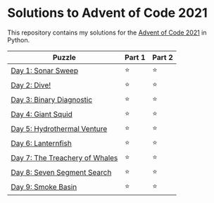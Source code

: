 # Solutions to Advent of Code 2021

This repository contains my solutions for the [Advent of Code 2021](https://adventofcode.com/2021) in Python.

|Puzzle|Part 1|Part 2|
|---|---|---|
|[Day 1: Sonar Sweep](https://adventofcode.com/2021/day/1)|&#11088;|&#11088;|
|[Day 2: Dive!](https://adventofcode.com/2021/day/2)|&#11088;|&#11088;|
|[Day 3: Binary Diagnostic](https://adventofcode.com/2021/day/3)|&#11088;|&#11088;|
|[Day 4: Giant Squid](https://adventofcode.com/2021/day/4)|&#11088;|&#11088;|
|[Day 5: Hydrothermal Venture](https://adventofcode.com/2021/day/5)|&#11088;|&#11088;|
|[Day 6: Lanternfish](https://adventofcode.com/2021/day/6)|&#11088;|&#11088;|
|[Day 7: The Treachery of Whales](https://adventofcode.com/2021/day/7)|&#11088;|&#11088;|
|[Day 8: Seven Segment Search](https://adventofcode.com/2021/day/8)|&#11088;|&#11088;|
|[Day 9: Smoke Basin](https://adventofcode.com/2021/day/9)|&#11088;|&#11088;|
